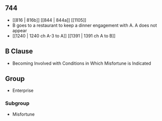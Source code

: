 ## 744
- [[816 | 816b]] [[844 | 844a]] [[1105]] 
- B goes to a restaurant to keep a dinner engagement with A. A does not appear
- [[1240 | 1240 ch A-3 to A]] [[1391 | 1391 ch A to B]] 

## B Clause
- Becoming Involved with Conditions in Which Misfortune is Indicated

## Group
- Enterprise

### Subgroup
- Misfortune

